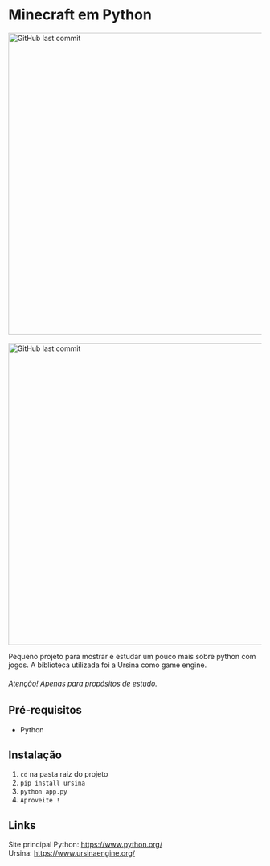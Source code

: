 # Minecraft em Python

  <img alt="GitHub last commit" src="https://github.com/johnatasr/Ursina-Minecraft/tree/master/assets/demo/Ursina1.png" width="600"><br><br>
  <img alt="GitHub last commit" src="https://github.com/johnatasr/Ursina-Minecraft/tree/master/assets/demo/Ursina2.png" width="600">

Pequeno projeto para mostrar e estudar um pouco mais sobre python com jogos. A biblioteca utilizada foi a Ursina como game engine.

###### Atenção! Apenas para propósitos de estudo.

## Pré-requisitos

* Python

## Instalação

1. `cd` na pasta raiz do projeto
2. `pip install ursina`
3. `python app.py`
4. `Aproveite !`

## Links

Site principal Python: 
https://www.python.org/ \
Ursina: https://www.ursinaengine.org/

